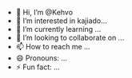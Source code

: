 - 👋 Hi, I’m @Kehvo
- 👀 I’m interested in kajiado...
- 🌱 I’m currently learning ...
- 💞️ I’m looking to collaborate on ...
- 📫 How to reach me ...
- 😄 Pronouns: ...
- ⚡ Fun fact: ...

<!---
Kehvo/Kehvo is a ✨ special ✨ repository because its `README.md` (this file) appears on your GitHub profile.
You can click the Preview link to take a look at your changes.
--->
